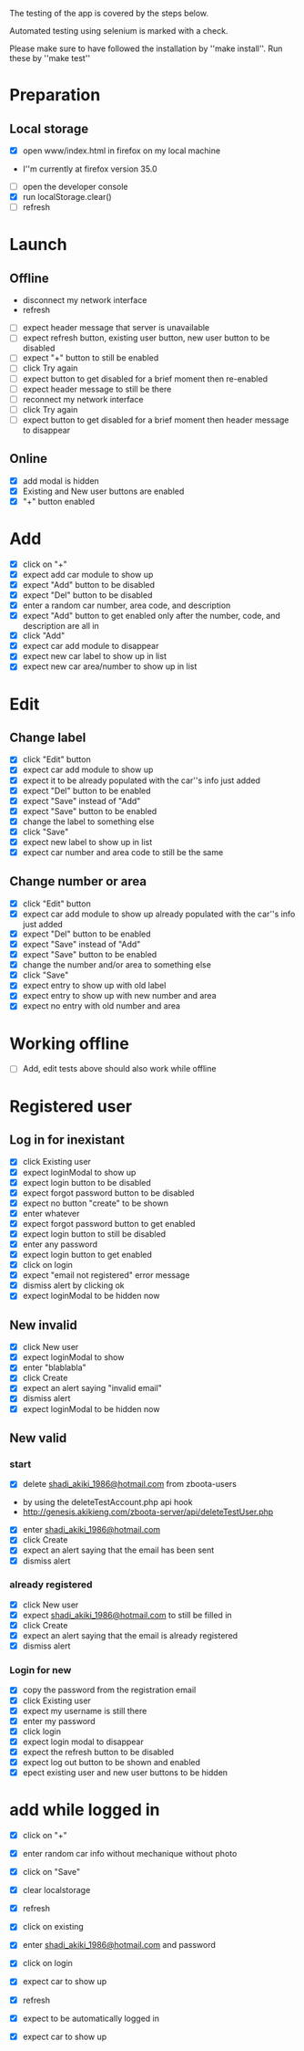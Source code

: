 The testing of the app is covered by the steps below.

Automated testing using selenium is marked with a check.

Please make sure to have followed the installation by ''make install''. Run these by ''make test'' 


# Preparation
## Local storage
* [x] open www/index.html in firefox on my local machine
 * I''m currently at firefox version 35.0
* [ ] open the developer console
* [x] run localStorage.clear()
* [ ] refresh

# Launch
## Offline
* disconnect my network interface
* refresh
 * [ ] expect header message that server is unavailable
 * [ ] expect refresh button, existing user button, new user button to be disabled
 * [ ] expect "+" button to still be enabled
* [ ] click Try again
 * [ ] expect button to get disabled for a brief moment then re-enabled
 * [ ] expect header message to still be there
* [ ] reconnect my network interface
* [ ] click Try again
 * [ ] expect button to get disabled for a brief moment then header message to disappear

## Online
* [x] add modal is hidden
* [x] Existing and New user buttons are enabled
* [x] "+" button enabled

# Add
* [x] click on "+"
 * [x] expect add car module to show up
 * [x] expect "Add" button to be disabled
 * [x] expect "Del" button to be disabled
* [x] enter a random car number, area code, and description
 * [x] expect "Add" button to get enabled only after the number, code, and description are all in
* [x] click "Add"
 * [x] expect car add module to disappear
 * [x] expect new car label to show up in list
 * [x] expect new car area/number to show up in list

# Edit
## Change label
* [x] click "Edit" button
 * [x] expect car add module to show up
 * [x] expect it to be already populated with the car''s info just added
 * [x] expect "Del" button to be enabled
 * [x] expect "Save" instead of "Add"
 * [x] expect "Save" button to be enabled
* [x] change the label to something else
* [x] click "Save"
 * [x] expect new label to show up in list
 * [x] expect car number and area code to still be the same

## Change number or area
* [x] click "Edit" button
 * [x] expect car add module to show up already populated with the car''s info just added
 * [x] expect "Del" button to be enabled
 * [x] expect "Save" instead of "Add"
 * [x] expect "Save" button to be enabled
* [x] change the number and/or area to something else
* [x] click "Save"
 * [x] expect entry to show up with old label
 * [x] expect entry to show up with new number and area
 * [x] expect no entry with old number and area

# Working offline
* [ ] Add, edit tests above should also work while offline

# Registered user
## Log in for inexistant
* [x] click Existing user
 * [x] expect loginModal to show up
 * [x] expect login button to be disabled
 * [x] expect forgot password button to be disabled
 * [x] expect no button "create" to be shown
* [x] enter whatever
 * [x] expect forgot password button to get enabled
 * [x] expect login button to still be disabled
* [x] enter any password
 * [x] expect login button to get enabled
* [x] click on login
 * [x] expect "email not registered" error message
* [x] dismiss alert by clicking ok
 * [x] expect loginModal to be hidden now

## New invalid
* [x] click New user
 * [x] expect loginModal to show
* [x] enter "blablabla"
* [x] click Create
 * [x] expect an alert saying "invalid email"
* [x] dismiss alert
 * [x] expect loginModal to be hidden now

## New valid
### start
* [x] delete shadi_akiki_1986@hotmail.com from zboota-users
 * by using the deleteTestAccount.php api hook
 * http://genesis.akikieng.com/zboota-server/api/deleteTestUser.php
* [x] enter shadi_akiki_1986@hotmail.com
* [x] click Create
 * [x] expect an alert saying that the email has been sent
* [x] dismiss alert

### already registered
* [x] click New user
 * [x] expect shadi_akiki_1986@hotmail.com to still be filled in
* [x] click Create
 * [x] expect an alert saying that the email is already registered
* [x] dismiss alert

### Login for new
* [x] copy the password from the registration email
* [x] click Existing user
 * [x] expect my username is still there
* [x] enter my password
* [x] click login
 * [x] expect login modal to disappear
 * [x] expect the refresh button to be disabled
 * [x] expect log out button to be shown and enabled
 * [x] epect existing user and new user buttons to be hidden

# add while logged in
* [x] click on "+"
* [x] enter random car info without mechanique without photo
* [x] click on "Save"
* [x] clear localstorage
* [x] refresh
* [x] click on existing
* [x] enter shadi_akiki_1986@hotmail.com and password
* [x] click on login
 * [x] expect car to show up
* [x] refresh
 * [x] expect to be automatically logged in
 * [x] expect car to show up

